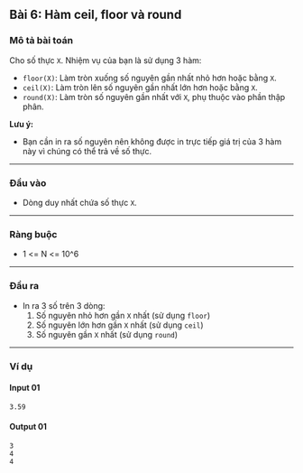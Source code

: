 ## Bài 6: Hàm ceil, floor và round  

### Mô tả bài toán  
Cho số thực `X`. Nhiệm vụ của bạn là sử dụng 3 hàm:  
- `floor(X)`: Làm tròn xuống số nguyên gần nhất nhỏ hơn hoặc bằng `X`.  
- `ceil(X)`: Làm tròn lên số nguyên gần nhất lớn hơn hoặc bằng `X`.  
- `round(X)`: Làm tròn số nguyên gần nhất với `X`, phụ thuộc vào phần thập phân.  

**Lưu ý:**  
- Bạn cần in ra số nguyên nên không được in trực tiếp giá trị của 3 hàm này vì chúng có thể trả về số thực.  

---

### Đầu vào  
- Dòng duy nhất chứa số thực `X`.  

---

### Ràng buộc  
- 1 <= N <= 10^6 

---

### Đầu ra  
- In ra 3 số trên 3 dòng:  
  1. Số nguyên nhỏ hơn gần `X` nhất (sử dụng `floor`)  
  2. Số nguyên lớn hơn gần `X` nhất (sử dụng `ceil`)  
  3. Số nguyên gần `X` nhất (sử dụng `round`)  

---

### Ví dụ  

#### Input 01  
    3.59

#### Output 01
    3
    4
    4

